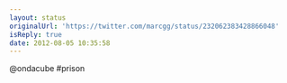 ```yaml
---
layout: status
originalUrl: 'https://twitter.com/marcgg/status/232062383428866048'
isReply: true
date: 2012-08-05 10:35:58
---
```


@ondacube #prison
